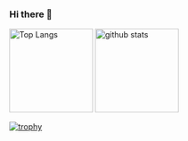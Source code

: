 ### Hi there 👋

<p align="left"> 
  <img alt="Top Langs" height="150px" src="https://github-readme-stats.vercel.app/api/top-langs/?username=Knots-study&layout=compact&show_icons=true&theme=onedark" />
  <img alt="github stats" height="150px" src="https://github-readme-stats.vercel.app/api?username=Knots-study&theme=onedark&show_icons=ture" />
</p>

[![trophy](https://github-profile-trophy.vercel.app/?username=Knots-study&theme=onedark&column=7)](https://github.com/ryo-ma/github-profile-trophy)
